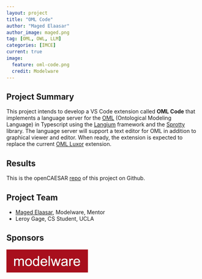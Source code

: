 ```yaml
---
layout: project
title: "OML Code"
author: "Maged Elaasar"
author_image: maged.png
tag: [OML, OWL, LLM]
categories: [IMCE]
current: true
image:
  feature: oml-code.png
  credit: Modelware
---
```


## Project Summary

This project intends to develop a VS Code extension called <b>OML Code</b> that implements a language server for the [OML](https://www.opencaesar.io/oml/) (Ontological Modeling Language) in Typescript using the [Langium](https://langium.org/) framework and the [Sprotty](https://sprotty.org/) library. The language server will support a text editor for OML in addition to graphical viewer and editor. When ready, the extension is expected to replace the current [OML Luxor](https://github.com/opencaesar/oml-luxor) extension.

## Results

This is the openCAESAR [repo](https://github.com/opencaesar/oml-code) of this project on Github.

## Project Team

- [Maged Elaasar](/contributors/Maged%20Elaasar.html), Modelware, Mentor
- Leroy Gage, CS Student, UCLA

## Sponsors

[![Modelware](/assets/img/modelware.png)](https://modelware.io/)